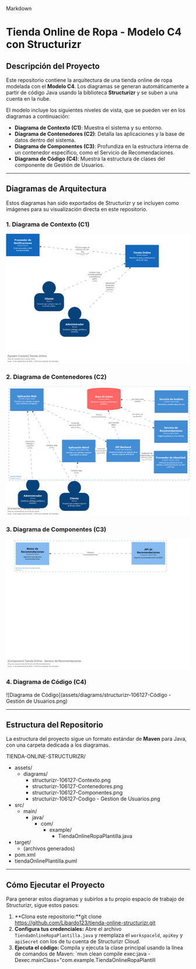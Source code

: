Markdown

# Tienda Online de Ropa - Modelo C4 con Structurizr

## Descripción del Proyecto

Este repositorio contiene la arquitectura de una tienda online de ropa modelada con el **Modelo C4**. Los diagramas se generan automáticamente a partir de código Java usando la biblioteca **Structurizr** y se suben a una cuenta en la nube.

El modelo incluye los siguientes niveles de vista, que se pueden ver en los diagramas a continuación:
* **Diagrama de Contexto (C1)**: Muestra el sistema y su entorno.
* **Diagrama de Contenedores (C2)**: Detalla las aplicaciones y la base de datos dentro del sistema.
* **Diagrama de Componentes (C3)**: Profundiza en la estructura interna de un contenedor específico, como el Servicio de Recomendaciones.
* **Diagrama de Código (C4)**: Muestra la estructura de clases del componente de Gestión de Usuarios.

---

## Diagramas de Arquitectura

Estos diagramas han sido exportados de Structurizr y se incluyen como imágenes para su visualización directa en este repositorio.

### 1. Diagrama de Contexto (C1)
![Diagrama de Contexto](assets/diagrams/structurizr-106127-Contexto.png)

### 2. Diagrama de Contenedores (C2)
![Diagrama de Contenedores](assets/diagrams/structurizr-106127-Contenedores.png)

### 3. Diagrama de Componentes (C3)
![Diagrama de Componentes](assets/diagrams/structurizr-106127-Componentes%20-%20Servicio%20de%20Recomendaciones.png)

### 4. Diagrama de Código (C4)
![Diagrama de Código](assets/diagrams/structurizr-106127-Código - Gestión de Usuarios.png)

---

## Estructura del Repositorio

La estructura del proyecto sigue un formato estándar de **Maven** para Java, con una carpeta dedicada a los diagramas.

TIENDA-ONLINE-STRUCTURIZR/
- assets/
    - diagrams/
        - structurizr-106127-Contexto.png
        - structurizr-106127-Contenedores.png
        - structurizr-106127-Componentes.png
        - structurizr-106127-Codigo - Gestion de Usuarios.png
- src/
    - main/
        - java/
            - com/
                - example/
                    - TiendaOnlineRopaPlantilla.java
- target/
    - (archivos generados)
- pom.xml
- tiendaOnlinePlantilla.puml


---

## Cómo Ejecutar el Proyecto

Para generar estos diagramas y subirlos a tu propio espacio de trabajo de Structurizr, sigue estos pasos:

1.  **Clona este repositorio:**git clone https://github.com/Libardo123/tienda-online-structurizr.git
2.  **Configura tus credenciales:** Abre el archivo `TiendaOnlineRopaPlantilla.java` y reemplaza el `workspaceld`, `apiKey` y `apiSecret` con los de tu cuenta de Structurizr Cloud.
3.  **Ejecuta el código:** Compila y ejecuta la clase principal usando la línea de comandos de Maven:
    `mvn clean compile exec:java -Dexec.mainClass="com.example.TiendaOnlineRopaPlantill
